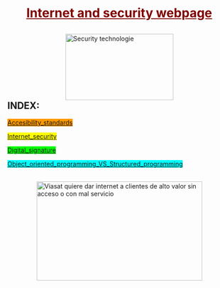 <h1 style="text-align: center;"><strong><span style="text-decoration: underline;"><span style="color: #800000; text-decoration: underline;">Internet and security webpage</span></span></strong></h1>
<h2><img style="font-size: 14px; font-weight: 400; display: block; margin-left: auto; margin-right: auto;" src="https://www.fundacionbankinter.org/documents/165827/166210/Inteligencia+Artificial+Educaci%C3%B3n/b3b1a45a-e710-4d07-b602-ae67b24b1977?t=1598973001032" alt="Security technologie" width="243" height="149" /><strong>INDEX:</strong></h2>
<p><span style="background-color: #ff9900;"><a style="background-color: #ff9900;" href="https://10-adrian.github.io/Internet-and-security-webpage/accesibility_standards.html">Accesibility_standards</a></span></p>
<p><a href="https://10-adrian.github.io/Internet-and-security-webpage/internet_security.html"><span style="background-color: #ffff00;">Internet_security</span></a></p>
<p><a href="https://10-adrian.github.io/Internet-and-security-webpage/digital_signature.html"><span style="background-color: #00ff00;">Digital_signature</span></a></p>
<p><a href="https://10-adrian.github.io/Internet-and-security-webpage/object_oriented_programming_vs_structured_programming.html"><span style="background-color: #00ffff;">Object_oriented_programming_VS_Structured_programming</span></a></p>
<p>&nbsp; &nbsp; &nbsp;<img style="display: block; margin-left: auto; margin-right: auto;" src="https://elceo.com/wp-content/uploads/2019/12/internet_freepik.jpg" alt="Viasat quiere dar internet a clientes de alto valor sin acceso o con mal  servicio" width="373" height="223" /></p>
